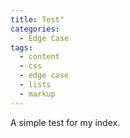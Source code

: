 ```yaml
---
title: Test"
categories:
  - Edge Case
tags:
  - content
  - css
  - edge case
  - lists
  - markup
---
```


A simple test for my index.
